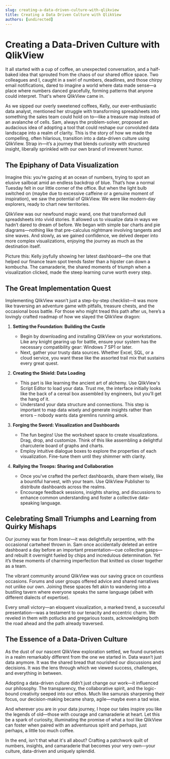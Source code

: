 ```yaml
---
slug: creating-a-data-driven-culture-with-qlikview
title: Creating a Data Driven Culture with QlikView
authors: [undirected]
---
```



# Creating a Data-Driven Culture with QlikView

It all started with a cup of coffee, an unexpected conversation, and a half-baked idea that sprouted from the chaos of our shared office space. Two colleagues and I, caught in a swirl of numbers, deadlines, and those chirpy email notifications, dared to imagine a world where data made sense—a place where numbers danced gracefully, forming patterns that anyone could interpret. That's where QlikView came in.

As we sipped our overly sweetened coffees, Kelly, our ever-enthusiastic data analyst, mentioned her struggle with transforming spreadsheets into something the sales team could hold on to—like a treasure map instead of an avalanche of cells. Sam, always the problem-solver, proposed an audacious idea of adopting a tool that could reshape our convoluted data landscape into a realm of clarity. This is the story of how we made the compelling, often hilarious, transition into a data-driven culture using QlikView. Strap in—it’s a journey that blends curiosity with structured insight, liberally sprinkled with our own brand of irreverent humor.

## The Epiphany of Data Visualization

Imagine this: you’re gazing at an ocean of numbers, trying to spot an elusive sailboat amid an endless backdrop of blue. That’s how a normal Tuesday felt in our little corner of the office. But when the light bulb switched on (maybe due to excessive caffeine or a genuine moment of inspiration), we saw the potential of QlikView. We were like modern-day explorers, ready to chart new territories.

QlikView was our newfound magic wand, one that transformed dull spreadsheets into vivid stories. It allowed us to visualize data in ways we hadn’t dared to dream of before. We began with simple bar charts and pie diagrams—nothing like that pre-calculus nightmare involving tangents and sine waves. And slowly, as we gained confidence, we delved deeper into more complex visualizations, enjoying the journey as much as the destination itself.

Picture this: Kelly joyfully showing her latest dashboard—the one that helped our finance team spot trends faster than a hipster can down a kombucha. The camaraderie, the shared moments of triumph when a visualization clicked, made the steep learning curve worth every step.

## The Great Implementation Quest

Implementing QlikView wasn’t just a step-by-step checklist—it was more like traversing an adventure game with pitfalls, treasure chests, and the occasional boss battle. For those who might tread this path after us, here’s a lovingly crafted roadmap of how we slayed the QlikView dragon:

1. **Setting the Foundation: Building the Castle**
   - Begin by downloading and installing QlikView on your workstations. Like any knight gearing up for battle, ensure your system has the necessary compatibility gear: Windows 7 SP1 or later.
   - Next, gather your trusty data sources. Whether Excel, SQL, or a cloud service, you want these like the assorted trail mix that sustains every great quest.

2. **Creating the Shield: Data Loading**
   - This part is like learning the ancient art of alchemy. Use QlikView's Script Editor to load your data. Trust me, the interface initially looks like the back of a cereal box assembled by engineers, but you’ll get the hang of it.
   - Understand your data structure and connections. This step is important to map data wisely and generate insights rather than errors – nobody wants data gremlins running amok.

3. **Forging the Sword: Visualization and Dashboards**
   - The fun begins! Use the worksheet space to create visualizations. Drag, drop, and customize. Think of this like assembling a delightful charcuterie board of graphs and charts.
   - Employ intuitive dialogue boxes to explore the properties of each visualization. Fine-tune them until they shimmer with clarity.

4. **Rallying the Troops: Sharing and Collaboration**
   - Once you've crafted the perfect dashboards, share them wisely, like a bountiful harvest, with your team. Use QlikView Publisher to distribute dashboards across the realms.
   - Encourage feedback sessions, insights sharing, and discussions to enhance common understanding and foster a collective data-speaking language.

## Celebrating Small Triumphs and Learning from Quirky Mishaps

Our journey was far from linear—it was delightfully serpentine, with the occasional cartwheel thrown in. Sam once accidentally deleted an entire dashboard a day before an important presentation—cue collective gasps—and rebuilt it overnight fueled by chips and incredulous determination. Yet it’s these moments of charming imperfection that knitted us closer together as a team.

The vibrant community around QlikView was our saving grace on countless occasions. Forums and user groups offered advice and shared narratives not unlike our own. Joining these spaces felt akin to wandering into a bustling tavern where everyone speaks the same language (albeit with different dialects of expertise).

Every small victory—an eloquent visualization, a marked trend, a successful presentation—was a testament to our tenacity and eccentric charm. We reveled in them with potlucks and gregarious toasts, acknowledging both the road ahead and the path already traversed.

## The Essence of a Data-Driven Culture

As the dust of our nascent QlikView exploration settled, we found ourselves in a realm remarkably different from the one we started in. Data wasn’t just data anymore. It was the shared bread that nourished our discussions and decisions. It was the lens through which we viewed success, challenges, and everything in between.

Adopting a data-driven culture didn’t just change our work—it influenced our philosophy. The transparency, the collaborative spirit, and the logic-bound creativity seeped into our ethos. Much like samurais sharpening their focus, our decision-making became sharp, agile—maybe even a tad wise.

And wherever you are in your data journey, I hope our tales inspire you like the legends of old—those with courage and camaraderie at heart. Let this be a spark of curiosity, illuminating the promise of what a tool like QlikView can foster when paired with an adventurous spirit and perhaps, just perhaps, a little too much coffee.

In the end, isn't that what it's all about? Crafting a patchwork quilt of numbers, insights, and camaraderie that becomes your very own—your culture, data-driven and uniquely splendid.
```
